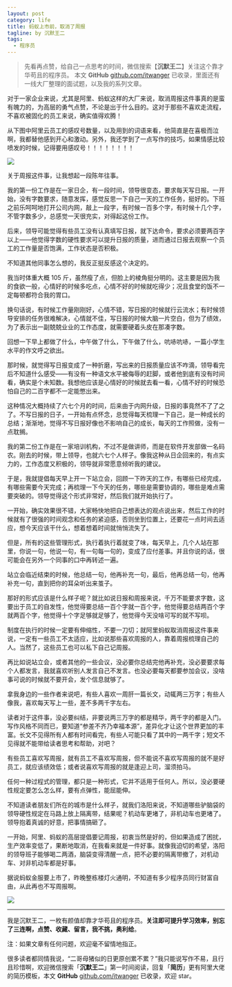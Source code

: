 ```yaml
---
layout: post
category: life
title: 蚂蚁上市前，取消了周报
tagline: by 沉默王二
tags: 
  - 程序员
---
```


>先看再点赞，给自己一点思考的时间，微信搜索【**沉默王二**】关注这个靠才华苟且的程序员。
>本文 **GitHub** [github.com/itwanger](https://github.com/qinggee/itwanger.github.io) 已收录，里面还有一线大厂整理的面试题，以及我的系列文章。

<!--more-->





对于一家企业来说，尤其是阿里、蚂蚁这样的大厂来说，取消周报这件事真的是蛮有魄力的，为高层的勇气点赞，不论是出于什么目的。这对于那些不喜欢走流程，不喜欢被固化的员工来说，确实值得欢腾！

从下图中阿里云员工的感叹号数量，以及用到的词语来看，他简直是在喜极而泣啊，我都替他感到开心和激动。另外，我还学到了一点写作的技巧，如果情感比较喷发的时候，记得要用感叹号！！！！！！！！

![](http://www.itwanger.com/assets/images/2020/07/zhoubao-01.png)

关于周报这件事，让我想起一段陈年往事。

我的第一份工作是在一家日企，有一段时间，领导很变态，要求每天写日报。一开始，没有字数要求，随意发挥，感觉反思一下自己一天的工作任务，挺好的。下班之前乐呵呵地打开公司内网，敲上一段字，有时候一百多个字，有时候十几个字，不管字数多少，总感觉一天很充实，对得起这份工作。

后来，领导可能觉得有些员工没有认真填写日报，就下达命令，要求必须要两百字以上——他觉得字数的硬性要求可以提升日报的质量，进而通过日报去观察一个员工的工作量是否饱满，工作状态是否积极。

不知道其他同事怎么想的，我反正挺反感这个决定的。

我当时体重大概 105 斤，虽然瘦了点，但脸上的棱角挺分明的。这主要是因为我的食欲一般，心情好的时候多吃点，心情不好的时候就吃得少；况且食堂的饭不一定每顿都符合我的胃口。

换句话说，有时候工作量刚刚好，心情不错，写日报的时候就行云流水；有时候领导安排的任务很难解决，心情就不佳，写日报的时候大脑一片空白，但为了绩效，为了表示出一副兢兢业业的工作态度，就需要硬着头皮在那凑字数。

回想一下早上都做了什么，中午做了什么，下午做了什么，吭哧吭哧，一篇小学生水平的作文呼之欲出。

那时候，就觉得写日报变成了一种折磨，写出来的日报质量应该不咋滴，领导看完后不知道什么感受——有没有一种语文水平被侮辱的赶脚，或者他到底有没有时间看，确实是个未知数。我想他应该是心情好的时候就去看一看，心情不好的时候恐怕自己的二百字都不一定能憋出来。

这种情况大概持续了六七个月的时间，后来由于内网升级，日报的事竟然不了了之了。不写日报的日子，一开始有点怀念，总觉得每天梳理一下自己，是一种成长的总结；渐渐地，觉得不写日报好像也不影响自己的成长，每天的工作照做，没有一点耽搁。

我的第二份工作是在一家培训机构，不过不是做讲师，而是在软件开发部做一名码农。刚去的时候，带上领导，也就六七个人样子。像我这种从日企回来的，有点实力的，工作态度又积极的，领导就非常愿意倾听我的建议。

于是，我就提倡每天早上开一下站立会，回顾一下昨天的工作，有哪些已经完成，有哪些需要今天完成；再梳理一下今天的任务，哪些是需要协调的，哪些是难点需要突破的。领导觉得这个形式非常好，然后我们就开始执行了。

一开始，确实效果很不错，大家畅快地把自己想表达的观点说出来，然后工作的时候就有了很强的时间观念和任务的紧迫感，否则坐到位置上，还要花一点时间去适应，想今天应该干什么，想着想着时间就悄悄流失了。

但是，所有的这些管理形式，执行着执行着就变了味，每天早上，几个人站在那里，你说一句，他说一句，有一句每一句的，变成了应付差事。并且你说的话，很可能会在另外一个同事的口中再转述一遍。

站立会临近结束的时候，他总结一句，他再补充一句，最后，他再总结一句，他再补充一句，直到把你的耳朵听出来茧子。

那好的形式应该是什么样子呢？就比如说日报和周报来说，千万不能要求字数，这要出于员工的自发性，他觉得要总结一百个字就一百个字，他觉得要总结两百个字就两百个字，他觉得十个字足够就足够了，他觉得今天没啥可写的就不写呗。

制度在执行的时候一定要有伸缩性，不要一刀切；就阿里蚂蚁取消周报这件事来说，一定有一些员工不太适应，比如说那些喜欢周报的人，靠着周报梳理自己的人。当然了，这些员工也可以私下自己记周报。

再比如说站立会，或者其他的一些会议，没必要你总结完他再补充，没必要要求每个人都发言，我就喜欢听别人发言自己不发言。也没必要每天都要参加会议，没啥事可说的时候就不要开会，发个信息就够了。

拿我身边的一些作者来说吧，有些人喜欢一周肝一篇长文，动辄两三万字；有些人像我，喜欢每天写上一些，差不多两千字左右。

读者对于这件事，没必要纠结，非要说两三万字的都是精华，两千字的都是入门。写作风格不同而已，要知道“参差不齐乃幸福本源”，差异化才让这个世界更加的丰富。长文不见得所有人都有时间看完，有些人可能只看了其中的一两千字；短文不见得就不能带给读者思考和帮助，对吧？

有些员工喜欢写周报，就有员工不喜欢写周报，但不能说不喜欢写周报的就不是好员工，就应该绩效低；或者说喜欢写周报的就是逢迎上司，溜须拍马。

任何一种过程式的管理，都只是一种形式，它并不适用于任何人。所以，没必要硬性规定要怎么怎么样，要有点弹性，能屈能伸。

不知道读者朋友们所在的城市是什么样子，就我们洛阳来说，不知道哪些驴脑袋的领导硬性规定在马路上放上隔离带，结果呢？机动车更堵了，非机动车也更堵了。领导抱着真诚的好意，把事情搞砸了。

一开始，阿里、蚂蚁的高层提倡要记周报，初衷当然是好的，但如果造成了困扰，生产效率变低了，果断地取消，在我看来就是一件好事。就像我迫切的希望，洛阳的领导班子能够喝二两酒，脑袋变得清醒一点，把不必要的隔离带撤了，对机动车、对非机动车都是好事。

据说蚂蚁金服要上市了，昨晚整栋楼灯火通明，不知道有多少程序员同行财富自由，从此再也不写周报啊。

![](http://www.itwanger.com/assets/images/2020/07/zhoubao-02.png)

-----

我是沉默王二，一枚有颜值却靠才华苟且的程序员。**关注即可提升学习效率，别忘了三连啊，点赞、收藏、留言，我不挑，奥利给**。

注：如果文章有任何问题，欢迎毫不留情地指正。

很多读者都同情我说，“二哥母猪似的日更原创累不累？”我只能说写作不易，且行且珍惜啊，欢迎微信搜索「**沉默王二**」第一时间阅读，回复「**简历**」更有阿里大佬的简历模板，本文 **GitHub** [github.com/itwanger](https://github.com/qinggee/itwanger.github.io) 已收录，欢迎 star。